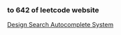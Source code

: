 ### to 642 of leetcode website

[Design Search Autocomplete System](https://leetcode-cn.com/problems/design-search-autocomplete-system/)